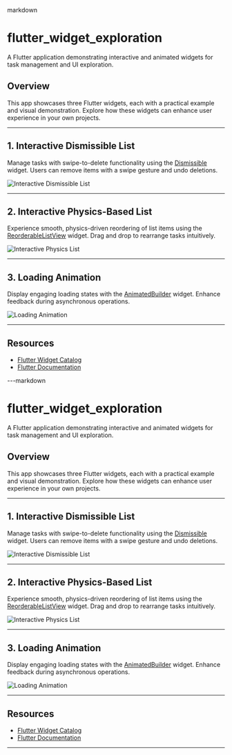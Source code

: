 markdown
# flutter_widget_exploration

A Flutter application demonstrating interactive and animated widgets for task management and UI exploration.

## Overview

This app showcases three Flutter widgets, each with a practical example and visual demonstration. Explore how these widgets can enhance user experience in your own projects.

---

## 1. Interactive Dismissible List

Manage tasks with swipe-to-delete functionality using the [Dismissible](https://docs.flutter.dev/ui/widgets/catalog#dismissible) widget. Users can remove items with a swipe gesture and undo deletions.

![Interactive Dismissible List](assets/interactive_dismissable_list.gif)

---

## 2. Interactive Physics-Based List

Experience smooth, physics-driven reordering of list items using the [ReorderableListView](https://docs.flutter.dev/ui/widgets/catalog#reorderablelistview) widget. Drag and drop to rearrange tasks intuitively.

![Interactive Physics List](assets/interactive_phyics_list.gif)

---

## 3. Loading Animation

Display engaging loading states with the [AnimatedBuilder](https://docs.flutter.dev/ui/widgets/catalog#animatedbuilder) widget. Enhance feedback during asynchronous operations.

![Loading Animation](assets/loading_animation.gif)

---

## Resources

- [Flutter Widget Catalog](https://docs.flutter.dev/ui/widgets/catalog)
- [Flutter Documentation](https://docs.flutter.dev/)

---markdown
# flutter_widget_exploration

A Flutter application demonstrating interactive and animated widgets for task management and UI exploration.

## Overview

This app showcases three Flutter widgets, each with a practical example and visual demonstration. Explore how these widgets can enhance user experience in your own projects.

---

## 1. Interactive Dismissible List

Manage tasks with swipe-to-delete functionality using the [Dismissible](https://docs.flutter.dev/ui/widgets/catalog#dismissible) widget. Users can remove items with a swipe gesture and undo deletions.

![Interactive Dismissible List](assets/interactive_dismissable_list.gif)

---

## 2. Interactive Physics-Based List

Experience smooth, physics-driven reordering of list items using the [ReorderableListView](https://docs.flutter.dev/ui/widgets/catalog#reorderablelistview) widget. Drag and drop to rearrange tasks intuitively.

![Interactive Physics List](assets/interactive_phyics_list.gif)

---

## 3. Loading Animation

Display engaging loading states with the [AnimatedBuilder](https://docs.flutter.dev/ui/widgets/catalog#animatedbuilder) widget. Enhance feedback during asynchronous operations.

![Loading Animation](assets/loading_animation.gif)

---

## Resources

- [Flutter Widget Catalog](https://docs.flutter.dev/ui/widgets/catalog)
- [Flutter Documentation](https://docs.flutter.dev/)

---